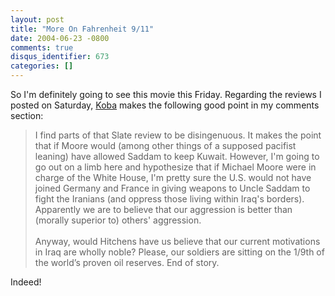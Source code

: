 ```yaml
---
layout: post
title: "More On Fahrenheit 9/11"
date: 2004-06-23 -0800
comments: true
disqus_identifier: 673
categories: []
---
```

So I'm definitely going to see this movie this Friday. Regarding the
reviews I posted on Saturday,
[Koba](http://koba.europe.webmatrixhosting.com/) makes the following
good point in my comments section:

> I find parts of that Slate review to be disingenuous. It makes the
> point that if Moore would (among other things of a supposed pacifist
> leaning) have allowed Saddam to keep Kuwait. However, I'm going to go
> out on a limb here and hypothesize that if Michael Moore were in
> charge of the White House, I'm pretty sure the U.S. would not have
> joined Germany and France in giving weapons to Uncle Saddam to fight
> the Iranians (and oppress those living within Iraq's borders).
> Apparently we are to believe that our aggression is better than
> (morally superior to) others' aggression. \
> \
>  Anyway, would Hitchens have us believe that our current motivations
> in Iraq are wholly noble? Please, our soldiers are sitting on the
> 1/9th of the world’s proven oil reserves. End of story.

Indeed!

